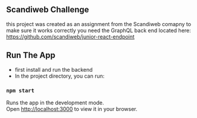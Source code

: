 ## Scandiweb Challenge
this project was created as an assignment from the Scandiweb comapny
to make sure it works correctly you need the GraphQL back end located here: 
https://github.com/scandiweb/junior-react-endpoint

## Run The App

- first install and run the backend
- In the project directory, you can run:

### `npm start`

Runs the app in the development mode.\
Open [http://localhost:3000](http://localhost:3000) to view it in your browser.
